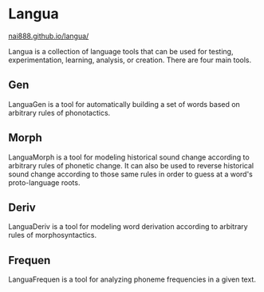 # Langua

[nai888.github.io/langua/](https://nai888.github.io/langua/)

Langua is a collection of language tools that can be used for testing, experimentation, learning, analysis, or creation. There are four main tools.

## Gen

LanguaGen is a tool for automatically building a set of words based on arbitrary rules of phonotactics.

## Morph

LanguaMorph is a tool for modeling historical sound change according to arbitrary rules of phonetic change. It can also be used to reverse historical sound change according to those same rules in order to guess at a word's proto-language roots.

## Deriv

LanguaDeriv is a tool for modeling word derivation according to arbitrary rules of morphosyntactics.

## Frequen

LanguaFrequen is a tool for analyzing phoneme frequencies in a given text.